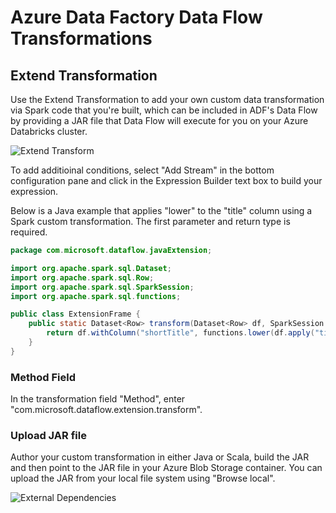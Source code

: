 # Azure Data Factory Data Flow Transformations

## Extend Transformation

Use the Extend Transformation to add your own custom data transformation via Spark code that you're built, which can be included in ADF's Data Flow by providing a JAR file that Data Flow will execute for you on your Azure Databricks cluster.

![Extend Transform](../images/extend.png "Extend Transformation")

To add additioinal conditions, select "Add Stream" in the bottom configuration pane and click in the Expression Builder text box to build your expression.

Below is a Java example that applies "lower" to the "title" column using a Spark custom transformation. The first parameter and return type is required.

```java
package com.microsoft.dataflow.javaExtension;

import org.apache.spark.sql.Dataset;
import org.apache.spark.sql.Row;
import org.apache.spark.sql.SparkSession;
import org.apache.spark.sql.functions;

public class ExtensionFrame {
	public static Dataset<Row> transform(Dataset<Row> df, SparkSession spark, String rowMarkerCol)  {
		return df.withColumn("shortTitle", functions.lower(df.apply("title")));
	}
}
```
### Method Field
In the transformation field "Method", enter "com.microsoft.dataflow.extension.transform".

### Upload JAR file
Author your custom transformation in either Java or Scala, build the JAR and then point to the JAR file in your Azure Blob Storage container. You can upload the JAR from your local file system using "Browse local".

![External Dependencies](../images/extdep.png "Extend Transformation")
